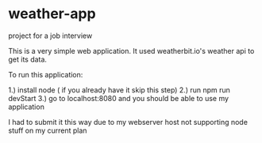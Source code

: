 # weather-app
 project for a job interview 


This is a very simple web application. It used weatherbit.io's weather api to get its data.

To run this application:

1.) install node ( if you already have it skip this step)
2.) run npm run devStart
3.) go to localhost:8080 and you should be able to use my application

I had to submit it this way due to my webserver host not supporting node stuff on my current plan
